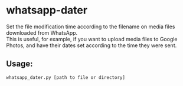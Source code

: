 # whatsapp-dater
Set the file modification time according to the filename on media files downloaded from WhatsApp.  
This is useful, for example, if you want to upload media files to Google Photos, and have their dates set according to the time they were sent.

## Usage:
```whatsapp_dater.py [path to file or directory]```
